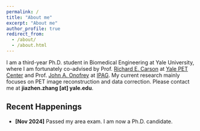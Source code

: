 ```yaml
---
permalink: /
title: "About me"
excerpt: "About me"
author_profile: true
redirect_from: 
  - /about/
  - /about.html
---
```


I am a third-year Ph.D. student in Biomedical Engineering at Yale University, where I am fortunately co-advised by Prof. [Richard E. Carson](https://medicine.yale.edu/profile/richard-carson/) at [Yale PET Center](https://medicine.yale.edu/pet/) and Prof. [John A. Onofrey](https://medicine.yale.edu/profile/john-onofrey/) at [IPAG](https://medicine.yale.edu/bioimaging/ipa/). 
My current research mainly focuses on PET image reconstruction and data correction.
Please contact me at **jiazhen.zhang [at] yale.edu**.


Recent Happenings
------
* **[Nov 2024]** Passed my area exam. I am now a Ph.D. candidate.
